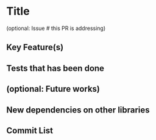 # Title
(optional: Issue # this PR is addressing)

## Key Feature(s)

## Tests that has been done

## (optional: Future works)

## New dependencies on other libraries

## Commit List
